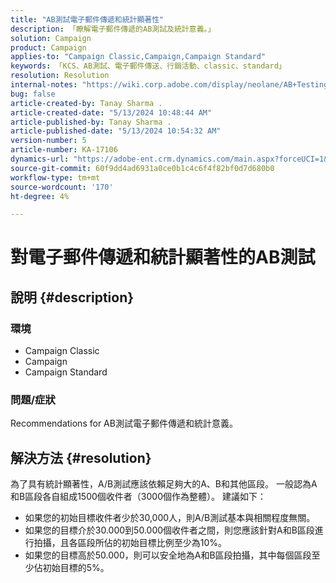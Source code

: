 ```yaml
---
title: "AB測試電子郵件傳遞和統計顯著性"
description: 「瞭解電子郵件傳遞的AB測試及統計意義。」
solution: Campaign
product: Campaign
applies-to: "Campaign Classic,Campaign,Campaign Standard"
keywords: 「KCS、AB測試、電子郵件傳送、行銷活動、classic、standard」
resolution: Resolution
internal-notes: "https://wiki.corp.adobe.com/display/neolane/AB+Testing+for+Email+Deliveries"
bug: false
article-created-by: Tanay Sharma .
article-created-date: "5/13/2024 10:48:44 AM"
article-published-by: Tanay Sharma .
article-published-date: "5/13/2024 10:54:32 AM"
version-number: 5
article-number: KA-17106
dynamics-url: "https://adobe-ent.crm.dynamics.com/main.aspx?forceUCI=1&pagetype=entityrecord&etn=knowledgearticle&id=3f2ce659-1611-ef11-9f8a-6045bd02b206"
source-git-commit: 60f9dd4ad6931a0ce0b1c4c6f4f82bf0d7d680b0
workflow-type: tm+mt
source-wordcount: '170'
ht-degree: 4%

---
```


# 對電子郵件傳遞和統計顯著性的AB測試

## 說明 {#description}


### 環境

- Campaign Classic
- Campaign
- Campaign Standard


### 問題/症狀

Recommendations for AB測試電子郵件傳遞和統計意義。


## 解決方法 {#resolution}


為了具有統計顯著性，A/B測試應該依賴足夠大的A、B和其他區段。 一般認為A和B區段各自組成1500個收件者（3000個作為整體）。 建議如下：

- 如果您的初始目標收件者少於30,000人，則A/B測試基本與相關程度無關。
- 如果您的目標介於30.000到50.000個收件者之間，則您應該針對A和B區段進行拍攝，且各區段所佔的初始目標比例至少為10%。
- 如果您的目標高於50.000，則可以安全地為A和B區段拍攝，其中每個區段至少佔初始目標的5%。



